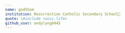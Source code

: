 ```yaml
---
name: godSSom
institution: Resurrection Catholic Secondary School🚩
quote: \#include <univ.life>
github_user: andylang8445
---
```

